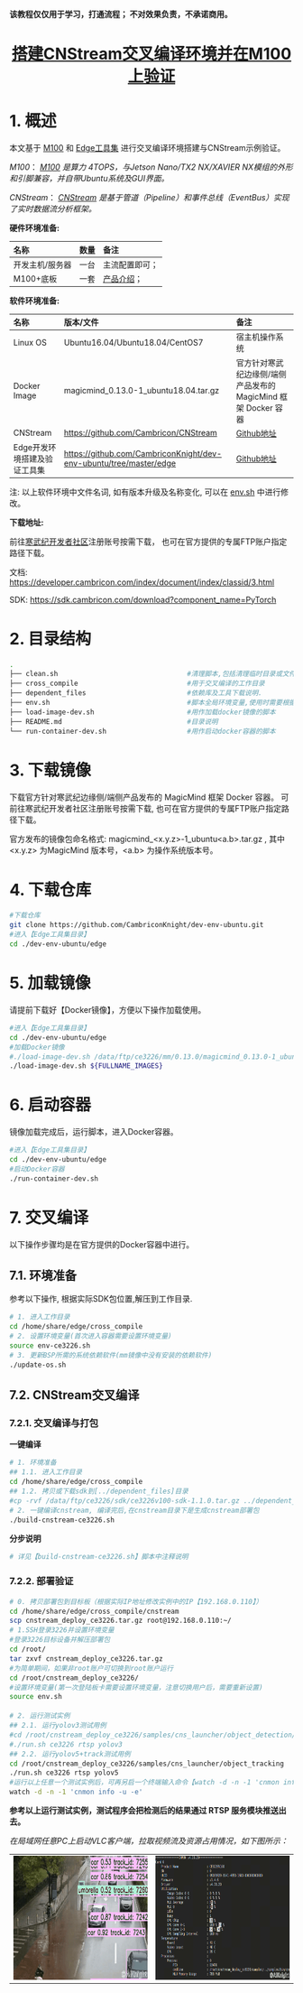 
**该教程仅仅用于学习，打通流程； 不对效果负责，不承诺商用。**

<p align="center">
    <a href="https://github.com/CambriconKnight/dev-env-ubuntu/tree/master/edge/cross_compile/README4M100-CNStream.md">
        <h1 align="center">搭建CNStream交叉编译环境并在M100上验证</h1>
    </a>
</p>

# 1. 概述

本文基于 [M100](https://mp.weixin.qq.com/s?__biz=Mzg4OTc0MTI1Ng==&mid=2247483770&idx=1&sn=f48e23ce283d9e1008b549981e9ca339&chksm=cfe60bddf89182cb36da258d3a594348a29cea96ddfb0db9ae92d59f4dea0bd10b11d2aa94fa&token=1709753145&lang=zh_CN#rd) 和 [Edge工具集](https://github.com/CambriconKnight/dev-env-ubuntu/tree/master/edge) 进行交叉编译环境搭建与CNStream示例验证。

*M100*： *[M100](https://mp.weixin.qq.com/s?__biz=Mzg4OTc0MTI1Ng==&mid=2247483770&idx=1&sn=f48e23ce283d9e1008b549981e9ca339&chksm=cfe60bddf89182cb36da258d3a594348a29cea96ddfb0db9ae92d59f4dea0bd10b11d2aa94fa&token=1709753145&lang=zh_CN#rd) 是算力 4TOPS，与Jetson Nano/TX2 NX/XAVIER NX模组的外形和引脚兼容，并自带Ubuntu系统及GUI界面。*

*CNStream*： *[CNStream](https://github.com/Cambricon/CNStream) 是基于管道（Pipeline）和事件总线（EventBus）实现了实时数据流分析框架。*

**硬件环境准备:**

| 名称           | 数量      | 备注                  |
| :------------ | :--------- | :------------------ |
| 开发主机/服务器  | 一台       |主流配置即可；         |
| M100+底板  | 一套       |[产品介绍](https://mp.weixin.qq.com/s?__biz=Mzg4OTc0MTI1Ng==&mid=2247483770&idx=1&sn=f48e23ce283d9e1008b549981e9ca339&chksm=cfe60bddf89182cb36da258d3a594348a29cea96ddfb0db9ae92d59f4dea0bd10b11d2aa94fa&token=1709753145&lang=zh_CN#rd)；         |

**软件环境准备:**

| 名称                   | 版本/文件                                              | 备注                                 |
| :-------------------- | :-------------------------------                      | :---------------------------------- |
| Linux OS              | Ubuntu16.04/Ubuntu18.04/CentOS7                       | 宿主机操作系统                         |
| Docker Image          | magicmind_0.13.0-1_ubuntu18.04.tar.gz                 | 官方针对寒武纪边缘侧/端侧产品发布的 MagicMind 框架 Docker 容器 |
| CNStream              | https://github.com/Cambricon/CNStream                 | [Github地址](https://github.com/Cambricon/CNStream) |
| Edge开发环境搭建及验证工具集              | https://github.com/CambriconKnight/dev-env-ubuntu/tree/master/edge                 | [Github地址](https://github.com/CambriconKnight/dev-env-ubuntu/tree/master/edge) |

注: 以上软件环境中文件名词, 如有版本升级及名称变化, 可以在 [env.sh](./env.sh) 中进行修改。

**下载地址:**

前往[寒武纪开发者社区](https://developer.cambricon.com)注册账号按需下载， 也可在官方提供的专属FTP账户指定路径下载。

文档: https://developer.cambricon.com/index/document/index/classid/3.html

SDK: https://sdk.cambricon.com/download?component_name=PyTorch

# 2. 目录结构

```bash
.
├── clean.sh                                #清理脚本,包括清理临时目录或文件,已加载的容器等
├── cross_compile                           #用于交叉编译的工作目录
├── dependent_files                         #依赖库及工具下载说明.
├── env.sh                                  #脚本全局环境变量,使用时需要根据实际修改.
├── load-image-dev.sh                       #用作加载docker镜像的脚本
├── README.md                               #目录说明
└── run-container-dev.sh                    #用作启动docker容器的脚本
```
# 3. 下载镜像

下载官方针对寒武纪边缘侧/端侧产品发布的 MagicMind 框架 Docker 容器。 可前往寒武纪开发者社区注册账号按需下载, 也可在官方提供的专属FTP账户指定路径下载。

官方发布的镜像包命名格式: magicmind_<x.y.z>-1_ubuntu<a.b>.tar.gz , 其中 <x.y.z> 为MagicMind 版本号，<a.b> 为操作系统版本号。

# 4. 下载仓库
```bash
#下载仓库
git clone https://github.com/CambriconKnight/dev-env-ubuntu.git
#进入【Edge工具集目录】
cd ./dev-env-ubuntu/edge
```

# 5. 加载镜像

请提前下载好【Docker镜像】，方便以下操作加载使用。

```bash
#进入【Edge工具集目录】
cd ./dev-env-ubuntu/edge
#加载Docker镜像
#./load-image-dev.sh /data/ftp/ce3226/mm/0.13.0/magicmind_0.13.0-1_ubuntu18.04.tar.gz
./load-image-dev.sh ${FULLNAME_IMAGES}
```

# 6. 启动容器

镜像加载完成后，运行脚本，进入Docker容器。

```bash
#进入【Edge工具集目录】
cd ./dev-env-ubuntu/edge
#启动Docker容器
./run-container-dev.sh
```

# 7. 交叉编译

以下操作步骤均是在官方提供的Docker容器中进行。

## 7.1. 环境准备

参考以下操作, 根据实际SDK包位置,解压到工作目录.

```bash
# 1. 进入工作目录
cd /home/share/edge/cross_compile
# 2. 设置环境变量(首次进入容器需要设置环境变量)
source env-ce3226.sh
# 3. 更新BSP所需的系统依赖软件(mm镜像中没有安装的依赖软件)
./update-os.sh
```

## 7.2. CNStream交叉编译

### 7.2.1. 交叉编译与打包
**一键编译**
```bash
# 1. 环境准备
## 1.1. 进入工作目录
cd /home/share/edge/cross_compile
## 1.2. 拷贝或下载sdk到[../dependent_files]目录
#cp -rvf /data/ftp/ce3226/sdk/ce3226v100-sdk-1.1.0.tar.gz ../dependent_files
# 2. 一键编译cnstream, 编译完后,在cnstream目录下是生成cnstream部署包
./build-cnstream-ce3226.sh
```
**分步说明**
```bash
# 详见【build-cnstream-ce3226.sh】脚本中注释说明
```

### 7.2.2. 部署验证
```bash
# 0. 拷贝部署包到目标板（根据实际IP地址修改实例中的IP【192.168.0.110】）
cd /home/share/edge/cross_compile/cnstream
scp cnstream_deploy_ce3226.tar.gz root@192.168.0.110:~/
# 1.SSH登录3226并设置环境变量
#登录3226目标设备并解压部署包
cd /root/
tar zxvf cnstream_deploy_ce3226.tar.gz
#为简单期间，如果非root账户可切换到root账户运行
cd /root/cnstream_deploy_ce3226/
#设置环境变量(第一次登陆板卡需要设置环境变量，注意切换用户后，需要重新设置)
source env.sh

# 2. 运行测试实例
## 2.1. 运行yolov3测试用例
#cd /root/cnstream_deploy_ce3226/samples/cns_launcher/object_detection/
#./run.sh ce3226 rtsp yolov3
## 2.2. 运行yolov5+track测试用例
cd /root/cnstream_deploy_ce3226/samples/cns_launcher/object_tracking
./run.sh ce3226 rtsp yolov5
#运行以上任意一个测试实例后，可再另启一个终端输入命令【watch -d -n -1 'cnmon info -u -e'】，查看资源占用情况。
watch -d -n -1 'cnmon info -u -e'
```

**参考以上运行测试实例，测试程序会把检测后的结果通过 RTSP 服务模块推送出去。**

*在局域网任意PC上启动VLC客户端，拉取视频流及资源占用情况，如下图所示：*

<table>
    <tr>
        <td ><center><img alt="aiknight_cars_6_20.gif" src="../../res/aiknight_cars_6_20.gif" height="220" </center></td>
        <td ><center><img alt="aiknight_cnmon_3226_20.gif" src="../../res/aiknight_cnmon_3226_20.gif" height="220" </center></td>
    </tr>
</table>
